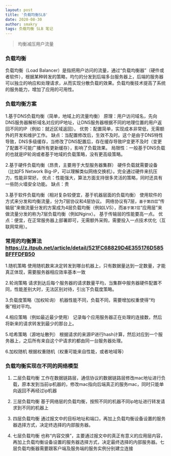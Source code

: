 ```yaml
---
layout: post
title: '负载均衡SLB'
date: 2020-08-30
author: smakry
tags: 负载均衡 SLB 笔记
---
```


> 均衡减压用户流量

### 负载均衡

负载均衡（Load Balancer）是指把用户访问的流量，通过“负载均衡器”（硬件或者软件），根据某种转发的策略，均匀的分发到后端多台服务器上，后端的服务器可以独立的响应和处理请求，从而实现分散负载的效果。负载均衡技术提高了系统的服务能力，增加了应用的可用性。

### 负载均衡方案

1.基于DNS负载均衡（简单，地域上的流量均衡）
原理：用户访问域名，先向DNS服务器解析域名对应的IP地址，让DNS服务器根据不同的地理位置的用户返回不同的IP（例如：就近区域返回）。
优势：配置简单，实现成本非常低，无需额外的开发和维护工作。
缺点：当配置修改后，生效不及时。这个是由于DNS特性导致，DNS多级缓存，当修改了DNS配置后，存在缓存导致IP变更不及时（变更了配置不可能广播所有更新缓存），影响了负载效果。
局限性：一般基于DNS负载的也就是IP轮询或者基于地域的负载策略，没有更高级策略。

2.基于硬件负载均衡（昂贵，主要用于大型服务器集群）
硬件负载就需要设备（比如F5 Network Big-IP，可以理解类似网络交换机）。完全通过硬件来抗压力，性能非常好。
优点：性能强大，算法方面支持很多灵活的策略，同时还具有一些防火墙安全功能。
缺点：贵

3.基于软件负载均衡（相对复杂较便宜，基于机器层面的负载均衡）
使用软件的方式来分发和均衡流量，分为7层协议和4层协议。
网络协议有7层，`基于第四层`“传输层”来做流量分发的方案成为4层负载均衡（例如LVS），而`基于第7层`“应用层”来做流量分发的称为7层负载均衡（例如Nginx）。
基于传输层的性能要高一点。
优点：便宜，在正常服务器上部署即可，无需额外采购，需要投入一点技术优化（互联网常用）。

### 常用的均衡算法 <https://z.itpub.net/article/detail/521FC68829D4E355176D585BFFFDFB50>

1.随机策略
使用随机数来决定转发到哪台机器上，只有数据量达到一定数量，才能真正体现，需要服务器相应效率基本一致

2.轮询策略
请求到达后每个服务器的请求数量平均，当集群中服务器硬件配置不同，性能差别大时，无法区别对待，引出下负载度策略。

3.负载度策略（加权轮询）
机器性能不同，负载不同，需要增加权重使得“均衡”相对平均。

4.相应策略（例如最近最少使用）
记录每个应用服务器正在处理的连接数，然后将新来的请求转发到最少的那台上。

5.哈希策略（源地址散列）
根据请求的来源IP进行hash计算，然后对应到一个服务器上，之后所有来自这个IP请求的都由同一台服务器处理。

6.加权随机
根据权重随机（权重可能来自性能，或者地域等）

### 负载均衡实现在不同的网络模型

1. 二层负载均衡
工作在数据链路层，通信协议的数据链路层修改mac地址进行负载，原本发到当前ip机器的，修改mac指向后端真正的服务mac，同时只能单向返回不再经过ip机器

2. 三层负载均衡
基于网络层的负载均衡，按照不同的机器不同ip地址进行转发请求到不同的机器上

3. 四层负载均衡
通过报文中的目标地址和端口，再加上负载均衡设备设置的服务器选择方式，决定终选择的内部服务器。

4. 七层负载均衡
也称“内容交换”，主要通过报文中的真正有意义的应用层内容，再加上负载均衡设备设置的服务器选择方式，决定最终选择的内部服务器。七层负载均衡器需要跟客户端及服务端的服务实例分别建立连接
























